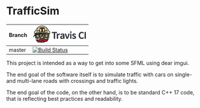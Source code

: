 # TrafficSim

Branch|[![Travis CI logo](pics/TravisCI.png)](https://travis-ci.org)
---|---
master|[![Build Status](https://travis-ci.org/SebastianBecker2/TrafficSim.svg?branch=master)](https://travis-ci.org/SebastianBecker2/TrafficSim)

This project is intended as a way to get into some SFML using dear imgui.

The end goal of the software itself is to simulate traffic with cars on single- and multi-lane roads with crossings and traffic lights.

The end goal of the code, on the other hand, is to be standard C++ 17 code, that is reflecting best practices and readability.
